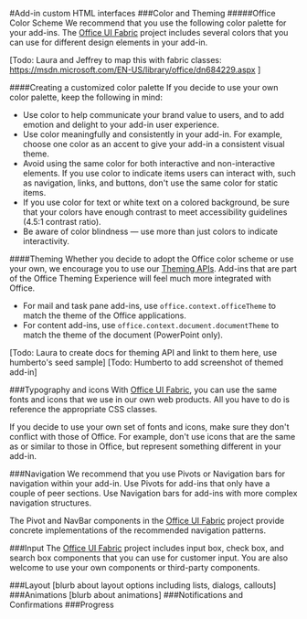 #Add-in custom HTML interfaces
###Color and Theming
#####Office Color Scheme
We recommend that you use the following color palette for your add-ins. The [Office UI Fabric](https://github.com/OfficeDev/office-UI-Fabric) project includes several colors that you can use for different design elements in your add-in. 

[Todo: Laura and Jeffrey to map this with fabric classes: https://msdn.microsoft.com/EN-US/library/office/dn684229.aspx ] 

####Creating a customized color palette
If you decide to use your own color palette, keep the following in mind: 
 
- Use color to help communicate your brand value to users, and to add emotion and delight to your add-in user experience.
- Use color meaningfully and consistently in your add-in. For example, choose one color as an accent to give your add-in a consistent visual theme.
- Avoid using the same color for both interactive and non-interactive elements. If you use color to indicate items users can interact with, such as navigation, links, and buttons, don't use the same color for static items.
- If you use color for text or white text on a colored background, be sure that your colors have enough contrast to meet accessibility guidelines (4.5:1 contrast ratio).
- Be aware of color blindness — use more than just colors to indicate interactivity.

####Theming
Whether you decide to adopt the Office color scheme or use your own, we encourage you to use our [Theming APIs](http://todolinktothemingapisdocs). Add-ins that are part of the Office Theming Experience will feel much more integrated with Office.


- For mail and task pane add-ins, use `office.context.officeTheme` to match the theme of the Office applications. 
- For content add-ins, use `office.context.document.documentTheme` to match the theme of the document (PowerPoint only).

[Todo: Laura to create docs for theming API and linkt to them here, use humberto's seed sample]
[Todo: Humberto to add screenshot of themed add-in]

###Typography and icons
With [Office UI Fabric](https://github.com/OfficeDev/office-UI-Fabric), you can use the same fonts and icons that we use in our own web products. All you have to do is reference the appropriate CSS classes. 

If you decide to use your own set of fonts and icons, make sure they don't conflict with those of Office. For example, don't use icons that are the same as or similar to those in Office, but represent something different in your add-in.   

###Navigation
We recommend that you use Pivots or Navigation bars for navigation within your add-in. Use Pivots for add-ins that only have a couple of peer sections. Use Navigation bars for add-ins with more complex navigation structures. 

The Pivot and NavBar components in the [Office UI Fabric](https://github.com/OfficeDev/office-UI-Fabric) project provide concrete implementations of the recommended navigation patterns. 

###Input
The [Office UI Fabric](https://github.com/OfficeDev/office-UI-Fabric) project includes input box, check box, and search box components that you can use for customer input. You are also welcome to use your own components or third-party components. 

###Layout
[blurb about layout options including lists, dialogs, callouts]
###Animations
[blurb about animations]
###Notifications and Confirmations
###Progress



